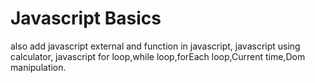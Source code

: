 # Javascript Basics
also add javascript external and function in javascript,
javascript using calculator,
javascript for loop,while loop,forEach loop,Current time,Dom manipulation.
